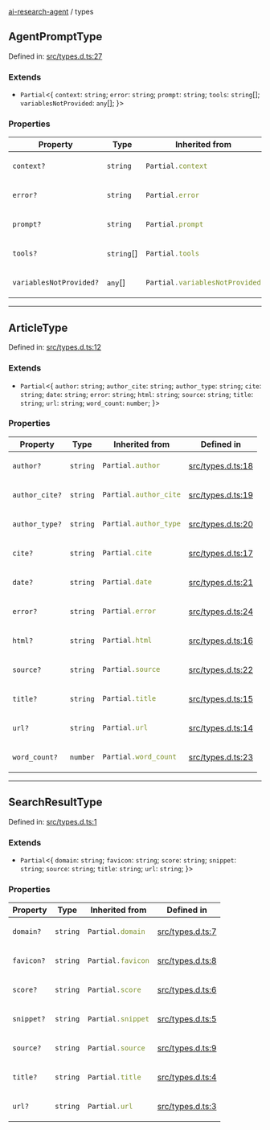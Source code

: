 [ai-research-agent](modules.md) / types

## AgentPromptType

Defined in: [src/types.d.ts:27](https://github.com/vtempest/ai-research-agent/tree/master/packages/ai-research-agent/src/types.d.ts#L27)

### Extends

- `Partial`&lt;\{
  `context`: `string`;
  `error`: `string`;
  `prompt`: `string`;
  `tools`: `string`[];
  `variablesNotProvided`: `any`[];
\}&gt;

### Properties

<table>
<thead>
<tr>
<th>Property</th>
<th>Type</th>
<th>Inherited from</th>
<th>Defined in</th>
</tr>
</thead>
<tbody>
<tr>
<td>

<a id="context"></a> `context?`

</td>
<td>

`string`

</td>
<td>

```ts
Partial.context
```

</td>
<td>

[src/types.d.ts:30](https://github.com/vtempest/ai-research-agent/tree/master/packages/ai-research-agent/src/types.d.ts#L30)

</td>
</tr>
<tr>
<td>

<a id="error"></a> `error?`

</td>
<td>

`string`

</td>
<td>

```ts
Partial.error
```

</td>
<td>

[src/types.d.ts:33](https://github.com/vtempest/ai-research-agent/tree/master/packages/ai-research-agent/src/types.d.ts#L33)

</td>
</tr>
<tr>
<td>

<a id="prompt"></a> `prompt?`

</td>
<td>

`string`

</td>
<td>

```ts
Partial.prompt
```

</td>
<td>

[src/types.d.ts:29](https://github.com/vtempest/ai-research-agent/tree/master/packages/ai-research-agent/src/types.d.ts#L29)

</td>
</tr>
<tr>
<td>

<a id="tools"></a> `tools?`

</td>
<td>

`string`[]

</td>
<td>

```ts
Partial.tools
```

</td>
<td>

[src/types.d.ts:31](https://github.com/vtempest/ai-research-agent/tree/master/packages/ai-research-agent/src/types.d.ts#L31)

</td>
</tr>
<tr>
<td>

<a id="variablesnotprovided"></a> `variablesNotProvided?`

</td>
<td>

`any`[]

</td>
<td>

```ts
Partial.variablesNotProvided
```

</td>
<td>

[src/types.d.ts:32](https://github.com/vtempest/ai-research-agent/tree/master/packages/ai-research-agent/src/types.d.ts#L32)

</td>
</tr>
</tbody>
</table>

***

## ArticleType

Defined in: [src/types.d.ts:12](https://github.com/vtempest/ai-research-agent/tree/master/packages/ai-research-agent/src/types.d.ts#L12)

### Extends

- `Partial`&lt;\{
  `author`: `string`;
  `author_cite`: `string`;
  `author_type`: `string`;
  `cite`: `string`;
  `date`: `string`;
  `error`: `string`;
  `html`: `string`;
  `source`: `string`;
  `title`: `string`;
  `url`: `string`;
  `word_count`: `number`;
\}&gt;

### Properties

<table>
<thead>
<tr>
<th>Property</th>
<th>Type</th>
<th>Inherited from</th>
<th>Defined in</th>
</tr>
</thead>
<tbody>
<tr>
<td>

<a id="author"></a> `author?`

</td>
<td>

`string`

</td>
<td>

```ts
Partial.author
```

</td>
<td>

[src/types.d.ts:18](https://github.com/vtempest/ai-research-agent/tree/master/packages/ai-research-agent/src/types.d.ts#L18)

</td>
</tr>
<tr>
<td>

<a id="author_cite"></a> `author_cite?`

</td>
<td>

`string`

</td>
<td>

```ts
Partial.author_cite
```

</td>
<td>

[src/types.d.ts:19](https://github.com/vtempest/ai-research-agent/tree/master/packages/ai-research-agent/src/types.d.ts#L19)

</td>
</tr>
<tr>
<td>

<a id="author_type"></a> `author_type?`

</td>
<td>

`string`

</td>
<td>

```ts
Partial.author_type
```

</td>
<td>

[src/types.d.ts:20](https://github.com/vtempest/ai-research-agent/tree/master/packages/ai-research-agent/src/types.d.ts#L20)

</td>
</tr>
<tr>
<td>

<a id="cite"></a> `cite?`

</td>
<td>

`string`

</td>
<td>

```ts
Partial.cite
```

</td>
<td>

[src/types.d.ts:17](https://github.com/vtempest/ai-research-agent/tree/master/packages/ai-research-agent/src/types.d.ts#L17)

</td>
</tr>
<tr>
<td>

<a id="date"></a> `date?`

</td>
<td>

`string`

</td>
<td>

```ts
Partial.date
```

</td>
<td>

[src/types.d.ts:21](https://github.com/vtempest/ai-research-agent/tree/master/packages/ai-research-agent/src/types.d.ts#L21)

</td>
</tr>
<tr>
<td>

<a id="error-1"></a> `error?`

</td>
<td>

`string`

</td>
<td>

```ts
Partial.error
```

</td>
<td>

[src/types.d.ts:24](https://github.com/vtempest/ai-research-agent/tree/master/packages/ai-research-agent/src/types.d.ts#L24)

</td>
</tr>
<tr>
<td>

<a id="html"></a> `html?`

</td>
<td>

`string`

</td>
<td>

```ts
Partial.html
```

</td>
<td>

[src/types.d.ts:16](https://github.com/vtempest/ai-research-agent/tree/master/packages/ai-research-agent/src/types.d.ts#L16)

</td>
</tr>
<tr>
<td>

<a id="source"></a> `source?`

</td>
<td>

`string`

</td>
<td>

```ts
Partial.source
```

</td>
<td>

[src/types.d.ts:22](https://github.com/vtempest/ai-research-agent/tree/master/packages/ai-research-agent/src/types.d.ts#L22)

</td>
</tr>
<tr>
<td>

<a id="title"></a> `title?`

</td>
<td>

`string`

</td>
<td>

```ts
Partial.title
```

</td>
<td>

[src/types.d.ts:15](https://github.com/vtempest/ai-research-agent/tree/master/packages/ai-research-agent/src/types.d.ts#L15)

</td>
</tr>
<tr>
<td>

<a id="url"></a> `url?`

</td>
<td>

`string`

</td>
<td>

```ts
Partial.url
```

</td>
<td>

[src/types.d.ts:14](https://github.com/vtempest/ai-research-agent/tree/master/packages/ai-research-agent/src/types.d.ts#L14)

</td>
</tr>
<tr>
<td>

<a id="word_count"></a> `word_count?`

</td>
<td>

`number`

</td>
<td>

```ts
Partial.word_count
```

</td>
<td>

[src/types.d.ts:23](https://github.com/vtempest/ai-research-agent/tree/master/packages/ai-research-agent/src/types.d.ts#L23)

</td>
</tr>
</tbody>
</table>

***

## SearchResultType

Defined in: [src/types.d.ts:1](https://github.com/vtempest/ai-research-agent/tree/master/packages/ai-research-agent/src/types.d.ts#L1)

### Extends

- `Partial`&lt;\{
  `domain`: `string`;
  `favicon`: `string`;
  `score`: `string`;
  `snippet`: `string`;
  `source`: `string`;
  `title`: `string`;
  `url`: `string`;
\}&gt;

### Properties

<table>
<thead>
<tr>
<th>Property</th>
<th>Type</th>
<th>Inherited from</th>
<th>Defined in</th>
</tr>
</thead>
<tbody>
<tr>
<td>

<a id="domain"></a> `domain?`

</td>
<td>

`string`

</td>
<td>

```ts
Partial.domain
```

</td>
<td>

[src/types.d.ts:7](https://github.com/vtempest/ai-research-agent/tree/master/packages/ai-research-agent/src/types.d.ts#L7)

</td>
</tr>
<tr>
<td>

<a id="favicon"></a> `favicon?`

</td>
<td>

`string`

</td>
<td>

```ts
Partial.favicon
```

</td>
<td>

[src/types.d.ts:8](https://github.com/vtempest/ai-research-agent/tree/master/packages/ai-research-agent/src/types.d.ts#L8)

</td>
</tr>
<tr>
<td>

<a id="score"></a> `score?`

</td>
<td>

`string`

</td>
<td>

```ts
Partial.score
```

</td>
<td>

[src/types.d.ts:6](https://github.com/vtempest/ai-research-agent/tree/master/packages/ai-research-agent/src/types.d.ts#L6)

</td>
</tr>
<tr>
<td>

<a id="snippet"></a> `snippet?`

</td>
<td>

`string`

</td>
<td>

```ts
Partial.snippet
```

</td>
<td>

[src/types.d.ts:5](https://github.com/vtempest/ai-research-agent/tree/master/packages/ai-research-agent/src/types.d.ts#L5)

</td>
</tr>
<tr>
<td>

<a id="source-1"></a> `source?`

</td>
<td>

`string`

</td>
<td>

```ts
Partial.source
```

</td>
<td>

[src/types.d.ts:9](https://github.com/vtempest/ai-research-agent/tree/master/packages/ai-research-agent/src/types.d.ts#L9)

</td>
</tr>
<tr>
<td>

<a id="title-1"></a> `title?`

</td>
<td>

`string`

</td>
<td>

```ts
Partial.title
```

</td>
<td>

[src/types.d.ts:4](https://github.com/vtempest/ai-research-agent/tree/master/packages/ai-research-agent/src/types.d.ts#L4)

</td>
</tr>
<tr>
<td>

<a id="url-1"></a> `url?`

</td>
<td>

`string`

</td>
<td>

```ts
Partial.url
```

</td>
<td>

[src/types.d.ts:3](https://github.com/vtempest/ai-research-agent/tree/master/packages/ai-research-agent/src/types.d.ts#L3)

</td>
</tr>
</tbody>
</table>
